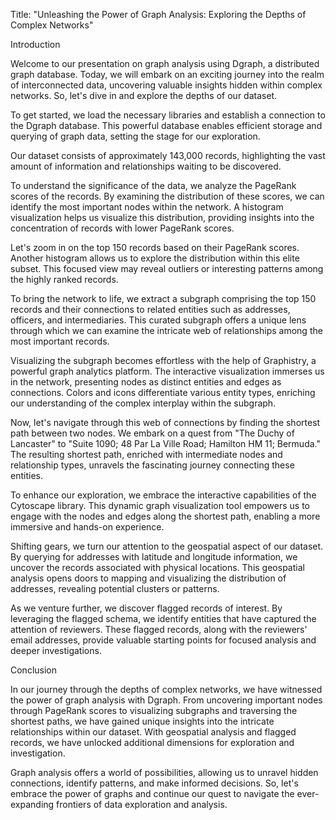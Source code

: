 Title: "Unleashing the Power of Graph Analysis: Exploring the Depths of Complex Networks"

Introduction

Welcome to our presentation on graph analysis using Dgraph, a distributed graph database. Today, we will embark on an exciting journey into the realm of interconnected data, uncovering valuable insights hidden within complex networks. So, let's dive in and explore the depths of our dataset.

To get started, we load the necessary libraries and establish a connection to the Dgraph database. This powerful database enables efficient storage and querying of graph data, setting the stage for our exploration.

Our dataset consists of approximately 143,000 records, highlighting the vast amount of information and relationships waiting to be discovered.

To understand the significance of the data, we analyze the PageRank scores of the records. By examining the distribution of these scores, we can identify the most important nodes within the network. A histogram visualization helps us visualize this distribution, providing insights into the concentration of records with lower PageRank scores.

Let's zoom in on the top 150 records based on their PageRank scores. Another histogram allows us to explore the distribution within this elite subset. This focused view may reveal outliers or interesting patterns among the highly ranked records.

To bring the network to life, we extract a subgraph comprising the top 150 records and their connections to related entities such as addresses, officers, and intermediaries. This curated subgraph offers a unique lens through which we can examine the intricate web of relationships among the most important records.

Visualizing the subgraph becomes effortless with the help of Graphistry, a powerful graph analytics platform. The interactive visualization immerses us in the network, presenting nodes as distinct entities and edges as connections. Colors and icons differentiate various entity types, enriching our understanding of the complex interplay within the subgraph.

Now, let's navigate through this web of connections by finding the shortest path between two nodes. We embark on a quest from "The Duchy of Lancaster" to "Suite 1090; 48 Par La Ville Road; Hamilton HM 11; Bermuda." The resulting shortest path, enriched with intermediate nodes and relationship types, unravels the fascinating journey connecting these entities.

To enhance our exploration, we embrace the interactive capabilities of the Cytoscape library. This dynamic graph visualization tool empowers us to engage with the nodes and edges along the shortest path, enabling a more immersive and hands-on experience.

Shifting gears, we turn our attention to the geospatial aspect of our dataset. By querying for addresses with latitude and longitude information, we uncover the records associated with physical locations. This geospatial analysis opens doors to mapping and visualizing the distribution of addresses, revealing potential clusters or patterns.

As we venture further, we discover flagged records of interest. By leveraging the flagged schema, we identify entities that have captured the attention of reviewers. These flagged records, along with the reviewers' email addresses, provide valuable starting points for focused analysis and deeper investigations.

Conclusion

In our journey through the depths of complex networks, we have witnessed the power of graph analysis with Dgraph. From uncovering important nodes through PageRank scores to visualizing subgraphs and traversing the shortest paths, we have gained unique insights into the intricate relationships within our dataset. With geospatial analysis and flagged records, we have unlocked additional dimensions for exploration and investigation.

Graph analysis offers a world of possibilities, allowing us to unravel hidden connections, identify patterns, and make informed decisions. So, let's embrace the power of graphs and continue our quest to navigate the ever-expanding frontiers of data exploration and analysis.